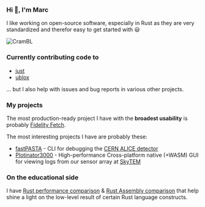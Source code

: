 ### Hi 👋, I'm Marc

I like working on open-source software, especially in Rust as they are very standardized and therefor easy to get started with 😃

<p align="left"><img src="https://github-readme-stats.vercel.app/api/top-langs?username=CramBL&show_icons=true&locale=en&layout=compact&hide=verilog,tcl" alt="CramBL" /></p>

### Currently contributing code to

- [just](https://github.com/casey/just)
- [ublox](https://github.com/ublox-rs/ublox)

... but I also help with issues and bug reports in various other projects.

### My projects

The most production-ready project I have with the **broadest usability** is probably [Fidelity Fetch](https://github.com/CramBL/fidelityfetch).

The most interesting projects I have are probably these:

- [fastPASTA](https://github.com/CramBL/fastPASTA) - CLI for debugging the [CERN ALICE detector](https://en.wikipedia.org/wiki/ALICE_experiment)
- [Plotinator3000](https://github.com/luftkode/plotinator3000) - High-performance Cross-platform native (+WASM) GUI for viewing logs from our sensor array at [SkyTEM](https://skytem.com/)

### On the educational side

I have [Rust performance comparison](https://github.com/CramBL/rust-perf-comp) & [Rust Assembly comparison](https://github.com/CramBL/rust-asm-comp) that help shine a light on the low-level result of certain Rust language constructs.





